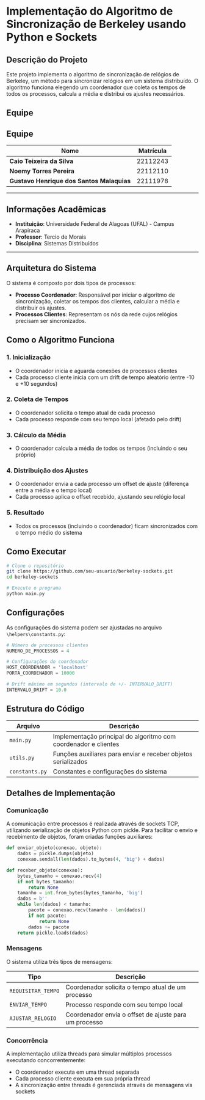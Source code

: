 # Implementação do Algoritmo de Sincronização de Berkeley usando Python e Sockets

## Descrição do Projeto
Este projeto implementa o algoritmo de sincronização de relógios de Berkeley, um método para sincronizar relógios em um sistema distribuído. O algoritmo funciona elegendo um coordenador que coleta os tempos de todos os processos, calcula a média e distribui os ajustes necessários.

## Equipe

## Equipe

| Nome | Matrícula |
|---------------|---------------|
| **Caio Teixeira da Silva** | 22112243 |
| **Noemy Torres Pereira** | 22112110 |
| **Gustavo Henrique dos Santos Malaquias** | 22111978 |

---

## Informações Acadêmicas

- **Instituição**: Universidade Federal de Alagoas (UFAL) - Campus Arapiraca
- **Professor**: Tercio de Morais
- **Disciplina**: Sistemas Distribuídos

---
## Arquitetura do Sistema

O sistema é composto por dois tipos de processos:

- **Processo Coordenador**: Responsável por iniciar o algoritmo de sincronização, coletar os tempos dos clientes, calcular a média e distribuir os ajustes.
- **Processos Clientes**: Representam os nós da rede cujos relógios precisam ser sincronizados.

## Como o Algoritmo Funciona

### 1. Inicialização
- O coordenador inicia e aguarda conexões de processos clientes
- Cada processo cliente inicia com um drift de tempo aleatório (entre -10 e +10 segundos)

### 2. Coleta de Tempos
- O coordenador solicita o tempo atual de cada processo
- Cada processo responde com seu tempo local (afetado pelo drift)

### 3. Cálculo da Média
- O coordenador calcula a média de todos os tempos (incluindo o seu próprio)

### 4. Distribuição dos Ajustes
- O coordenador envia a cada processo um offset de ajuste (diferença entre a média e o tempo local)
- Cada processo aplica o offset recebido, ajustando seu relógio local

### 5. Resultado
- Todos os processos (incluindo o coordenador) ficam sincronizados com o tempo médio do sistema

## Como Executar

```bash
# Clone o repositório
git clone https://github.com/seu-usuario/berkeley-sockets.git
cd berkeley-sockets

# Execute o programa
python main.py
```

## Configurações
As configurações do sistema podem ser ajustadas no arquivo `\helpers\constants.py`:

```python
# Número de processos clientes
NUMERO_DE_PROCESSOS = 4

# Configurações do coordenador
HOST_COORDENADOR = 'localhost'
PORTA_COORDENADOR = 10000

# Drift máximo em segundos (intervalo de +/- INTERVALO_DRIFT)
INTERVALO_DRIFT = 10.0
```

## Estrutura do Código

| Arquivo | Descrição |
|---------|-----------|
| `main.py` | Implementação principal do algoritmo com coordenador e clientes |
| `utils.py` | Funções auxiliares para enviar e receber objetos serializados |
| `constants.py` | Constantes e configurações do sistema |

## Detalhes de Implementação

### Comunicação
A comunicação entre processos é realizada através de sockets TCP, utilizando serialização de objetos Python com pickle. Para facilitar o envio e recebimento de objetos, foram criadas funções auxiliares:

```python
def enviar_objeto(conexao, objeto):
    dados = pickle.dumps(objeto)
    conexao.sendall(len(dados).to_bytes(4, 'big') + dados)

def receber_objeto(conexao):
    bytes_tamanho = conexao.recv(4)
    if not bytes_tamanho:
        return None
    tamanho = int.from_bytes(bytes_tamanho, 'big')
    dados = b''
    while len(dados) < tamanho:
        pacote = conexao.recv(tamanho - len(dados))
        if not pacote:
            return None
        dados += pacote
    return pickle.loads(dados)
```

### Mensagens
O sistema utiliza três tipos de mensagens:

| Tipo | Descrição |
|------|-----------|
| `REQUISITAR_TEMPO` | Coordenador solicita o tempo atual de um processo |
| `ENVIAR_TEMPO` | Processo responde com seu tempo local |
| `AJUSTAR_RELOGIO` | Coordenador envia o offset de ajuste para um processo |

### Concorrência
A implementação utiliza threads para simular múltiplos processos executando concorrentemente:

- O coordenador executa em uma thread separada
- Cada processo cliente executa em sua própria thread
- A sincronização entre threads é gerenciada através de mensagens via sockets
